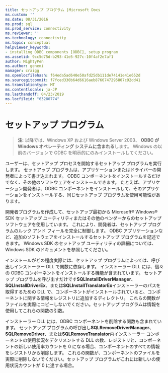 ```yaml
---
title: セットアップ プログラム |Microsoft Docs
ms.custom: ''
ms.date: 08/31/2016
ms.prod: sql
ms.prod_service: connectivity
ms.reviewer: ''
ms.technology: connectivity
ms.topic: conceptual
helpviewer_keywords:
- installing ODBC components [ODBC], setup program
ms.assetid: 9cc5d75d-b293-41e5-927c-10f4af2e7af1
author: MightyPen
ms.author: genemi
manager: craigg
ms.openlocfilehash: f64eda5ad640e50afd25db111de74141e41e652d
ms.sourcegitcommit: f7fced330b64d6616aeb8766747295807c92dd41
ms.translationtype: MT
ms.contentlocale: ja-JP
ms.lasthandoff: 04/23/2019
ms.locfileid: "63280774"
---
```

# <a name="setup-program"></a>セットアップ プログラム
> **注:** 以降では、Windows XP および Windows Server 2003、 **ODBC が Windows オペレーティング システムに含まれる**します。 Windows の以前のバージョンで ODBC を明示的にのみインストールしてください。  
  
 ユーザーは、セットアップ プロセスを開始するセットアップ プログラムを実行します。 セットアップ プログラムは、アプリケーションまたはドライバーの開発者によって書き込まれます。 ODBC コンポーネントをインストールするだけでなく、その他のソフトウェアをインストールできます。 たとえば、アプリケーション開発者は、ODBC コンポーネントをインストールして、そのアプリケーションをインストールする、同じセットアップ プログラムを使用可能性があります。  
  
 開発者プログラムを作成して、セットアップ最初から Microsoft® Windows® SDK セットアップ ユーティリティまたはその他のベンダーからのセットアップ ソフトウェアを使用しています。 これにより、開発者は、セットアップ プログラムのルック アンド フィールを完全に制御します。 ODBC アプリケーションなど、追加のソフトウェアをインストールするセットアップ プログラムを記述できます。 Windows SDK のセットアップ ユーティリティの詳細については、Windows SDK のドキュメントを参照してください。  
  
 インストールがどの程度実際には、セットアップ プログラムによっては、呼び出しインストーラー DLL で関数に依存します。 インストーラー DLL には、個々 の ODBC コンポーネントをインストールする機能が含まれています。 セットアップ プログラムを呼び出すだけです**SQLInstallDriverManager**、 **SQLInstallDriverEx**、または**SQLInstallTranslatorEx**インストーラーのパスを取得するための DLL で、コンポーネントがインストールされていると、コンポーネントに関する情報をレジストリに追加するディレクトリ。 これらの関数がファイルを実際にコピーしないでください。セットアップ プログラムは情報を使用してこれらの関数の引数。  
  
 インストーラー DLL には、ODBC コンポーネントを削除する関数も含まれています。 セットアップ プログラムの呼び出し**SQLRemoveDriverManager**、 **SQLRemoveDriver**、または**SQLRemoveTranslator**内インストーラー コンポーネントの使用状況をデクリメントする DLL の数、レジストリと、コンポーネントの新しい使用率カウントを 0 になる場合、コンポーネントのすべての情報をレジストリから削除します。 これらの関数が、コンポーネントのファイルを実際に削除しないでください。セットアップ プログラムがこれには新しいの使用状況カウントが 0 に達する場合。

